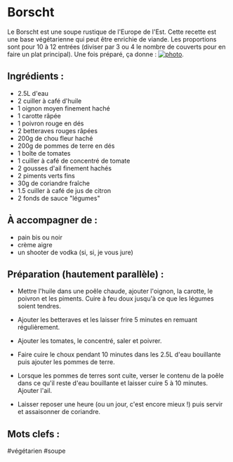 Borscht
=======

Le Borscht est une soupe rustique de l'Europe de l'Est.
Cette recette est une base végétarienne qui peut être
enrichie de viande.
Les proportions sont pour 10 à 12 entrées (diviser par
3 ou 4 le nombre de couverts pour en faire un plat
principal). Une fois préparé, ça donne : 
[![photo](https://farm9.staticflickr.com/8390/8525262545_0a26060d02_z_d.jpg)](http://www.flickr.com/photos/eisaru/8525262545).

Ingrédients :
-------------

- 2.5L d'eau
- 2 cuiller à café d'huile
- 1 oignon moyen finement haché
- 1 carotte râpée
- 1 poivron rouge en dés
- 2 betteraves rouges râpées
- 200g de chou fleur haché
- 200g de pommes de terre en dés
- 1 boîte de tomates
- 1 cuiller à café de concentré de tomate
- 2 gousses d'ail finement hachés
- 2 piments verts fins
- 30g de coriandre fraîche
- 1.5 cuiller à café de jus de citron
- 2 fonds de sauce "légumes"

À accompagner de :
------------------

- pain bis ou noir
- crème aigre
- un shooter de vodka (si, si, je vous jure)

Préparation (hautement parallèle) :
-------------

- Mettre l'huile dans une poêle chaude, ajouter l'oignon,
la carotte, le poivron et les piments. Cuire à feu doux
jusqu'à ce que les légumes soient tendres.

- Ajouter les betteraves et les laisser frire 5 minutes en
remuant régulièrement.

- Ajouter les tomates, le concentré, saler et poivrer.

- Faire cuire le choux pendant 10 minutes dans les 2.5L
d'eau bouillante puis ajouter les pommes de terre.

- Lorsque les pommes de terres sont cuite, verser le
contenu de la poêle dans ce qu'il reste d'eau bouillante
et laisser cuire 5 à 10 minutes. Ajouter l'ail.

- Laisser reposer une heure (ou un jour, c'est encore mieux !)
puis servir et assaisonner de coriandre.

Mots clefs :
----------------

#végétarien
#soupe
